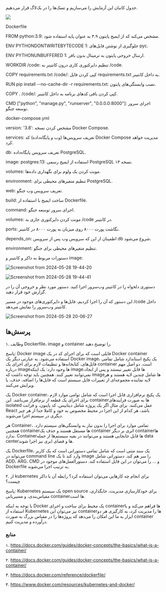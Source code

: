 جدول کانبان این آزمایش را می‌سازیم و تسک‌ها را در بک‌لاگ قرار می‌دهیم.

![](https://github.com/kiarashk8128/SWLab-HW7/blob/main/images/photo_2024-05-22_15-45-43.jpg?raw=true)


Dockerfile


FROM python:3.9: مشخص می‌کند که از ایمیج پایتون ۳.۹ به عنوان پایه استفاده شود.


ENV PYTHONDONTWRITEBYTECODE 1: جلوگیری از نوشتن فایل‌های pyc.


ENV PYTHONUNBUFFERED 1: ارسال خروجی پایتون به ترمینال بدون بافر.


WORKDIR /code: تنظیم دایرکتوری کاری درون کانتینر به /code.


COPY requirements.txt /code/: کپی کردن فایل requirements.txt به داخل کانتینر.


RUN pip install --no-cache-dir -r requirements.txt: نصب وابستگی‌های پایتون.


COPY . /code/: کپی کردن باقی کدهای برنامه به داخل کانتینر.


CMD ["python", "manage.py", "runserver", "0.0.0.0:8000"]: اجرای سرور توسعه جنگو.


docker-compose.yml


version: '3.8': مشخص کردن نسخه Docker Compose.


services: تعریف سرویس‌ها (وب و پایگاه‌داده) که Docker Compose مدیریت خواهد کرد.


db: تعریف سرویس پایگاه‌داده PostgreSQL.


image: postgres:13: استفاده از ایمیج رسمی PostgreSQL نسخه ۱۳.


volumes: مونت کردن یک ولوم برای نگهداری داده‌ها.


environment: تنظیم متغیرهای محیطی برای PostgreSQL.


web: تعریف سرویس وب جنگو.


build: ساخت ایمیج با استفاده از Dockerfile.


command: اجرای سرور توسعه جنگو.


volumes: مونت کردن دایرکتوری جاری به /code در کانتینر.


ports: نگاشت پورت ۸۰۰۰ روی میزبان به پورت ۸۰۰۰ در کانتینر.


depends_on: اطمینان از این که سرویس وب پس از سرویس db شروع می‌شود.


environment: تنظیم متغیرهای محیطی برای جنگو.





دستورات مربوط به داکر و کانتینر و image:



![Screenshot from 2024-05-28 19-44-20](https://github.com/kiarashk8128/SWLab-HW7/assets/82291200/113a0305-066e-403a-88ea-c41e50aa9634)



![Screenshot from 2024-05-28 19-44-41](https://github.com/kiarashk8128/SWLab-HW7/assets/82291200/d8ce32af-6527-401b-9741-5d8e3bf9a202)




دستوری دلخواه را در کانتینر وب‌سرور اجرا کنید. دستور مورد نظر و خروجی آن را در گزارش خود قرار دهید.

این دستور که آن را اجرا کردیم، فایل‌ها و دایرکتوری‌های موجود در مسیر /code داخل کانتینر وب‌سرور را نمایش می‌دهد.




![Screenshot from 2024-05-28 20-06-27](https://github.com/kiarashk8128/SWLab-HW7/assets/82291200/43303d66-fe01-4d96-8888-74cb7cdbbd4c)


## پرسش‌ها

۱. وظایف Dockerfile، image و container را توضیح دهید.

پاسخ: Docker image فایلی است که برای اجرای کد در یک Docker container استفاده می‌شود. به عبارتی دیگر یک Docker image، یک پکیج استاندارد شامل تمامی فایل‌های، کتابخانه‌ها و تنظیمات لازم برای اجرای یک container است. دو اصل مهم درباره imageها وجود دارد: یک اینکه imageها قابل تغییر نیستند و پس از ایجاد، نمی‌توانند تغییر کنند. همچنین باید توجه داشت که imageها شامل چندین لایه هستند و هر لایه نماینده مجموعه‌ای از تغییرات فایل سیستم است که فایل‌ها را اضافه، حذف، یا ویرایش می‌کنند.

یک Docker container، یک پکیج نرم‌افزاری قابل اجرا است که شامل توامی موارد لازم برای اجرای یک قطعه از نرم‌افزار می‌باشد. این containerها به صورت فرایندهای isolated عمل می‌کنند. برای مثال اگر یک پروژه شامل دیتابیس، کد پایتون، و فرانت React باشد، هر کدام از این اجزا در محیط مخصوص به خود و کاملا جدا از هر چیز دیگری در سیستم اجرا می‌شوند.

هر Container، تمامی موارد برای اجرا را بدون نیاز به وابستگی‌های سیستم دارد. همچنین containerها مستقل هستند و حذف یک container اثری بر دیگر containerها ندارد. Containerها قابل جابجایی هستند و می‌توانند در بقیه سیستم‌ها از جمله data centerها و فضای ابری نیز اجرا شوند.

یک Dockerfile، یک سند متنی است که شامل تمامی دستوراتی است که یک کاربر می‌تواند در command line وارد کند تا یک image را سر هم کند. دستوراتی شامل ADD، ARG، CMD و ... را می‌توان در این فایل استفاده کند. دستورالعمل‌های موجود در Dockerfile به ترتیب اجرا می‌شوند.

۲. از kubernetes برای انجام چه کارهایی می‌توان استفاده کرد؟ رابطه آن با داکر چیست؟

پاسخ: Kubernetes یک سیستم open source برای خودکارسازی مدیریت، جایگذاری، مقیاس‌بندی، و مسیریابی containerها است. 

با توجه به اینکه Docker یک محیط برای ساخت و اجرای containerها فراهم می‌کند و با استفاده از Kubernetes نیز می‌توان این containerها را مدیریت کرد، به کارگیری هر دو ابزار به ما این امکان را می‌دهد که پروژه‌ها را در مقیاس بزرگ به صورت container درآورده و مدیریت کنیم.


### منابع
۱. https://docs.docker.com/guides/docker-concepts/the-basics/what-is-a-container/

۲. https://docs.docker.com/guides/docker-concepts/the-basics/what-is-a-container/

۳. https://docs.docker.com/reference/dockerfile/

۴. https://www.docker.com/resources/kubernetes-and-docker/
